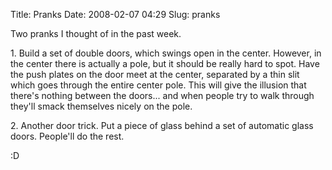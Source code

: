Title: Pranks
Date: 2008-02-07 04:29
Slug: pranks

Two pranks I thought of in the past week.

1\. Build a set of double doors, which swings open in the center.
However, in the center there is actually a pole, but it should be really
hard to spot. Have the push plates on the door meet at the center,
separated by a thin slit which goes through the entire center pole. This
will give the illusion that there's nothing between the doors... and
when people try to walk through they'll smack themselves nicely on the
pole.

2\. Another door trick. Put a piece of glass behind a set of automatic
glass doors. People'll do the rest.

:D

